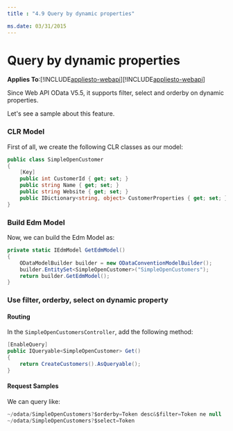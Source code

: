 ```yaml
---
title : "4.9 Query by dynamic properties"

ms.date: 03/31/2015
---
```

# Query by dynamic properties
**Applies To**:[!INCLUDE[appliesto-webapi](../includes/appliesto-webapi-v7.md)][!INCLUDE[appliesto-webapi](../includes/appliesto-webapi-v6.md)]

Since Web API OData V5.5, it supports filter, select and orderby on dynamic properties.

Let's see a sample about this feature.

### CLR Model

First of all, we create the following CLR classes as our model:

```C#
public class SimpleOpenCustomer
{
    [Key]
    public int CustomerId { get; set; }
    public string Name { get; set; }
    public string Website { get; set; }
    public IDictionary<string, object> CustomerProperties { get; set; }
}

```

### Build Edm Model

Now, we can build the Edm Model as:

```C#
private static IEdmModel GetEdmModel()
{ 
    ODataModelBuilder builder = new ODataConventionModelBuilder();
    builder.EntitySet<SimpleOpenCustomer>("SimpleOpenCustomers");
    return builder.GetEdmModel();
}
```

### Use filter, orderby, select on dynamic property

#### Routing
In the `SimpleOpenCustomersController`, add the following method:

```C#
[EnableQuery]
public IQueryable<SimpleOpenCustomer> Get()
{
    return CreateCustomers().AsQueryable();
}
```

#### Request Samples
We can query like:

```C#
~/odata/SimpleOpenCustomers?$orderby=Token desc&$filter=Token ne null
~/odata/SimpleOpenCustomers?$select=Token
```
